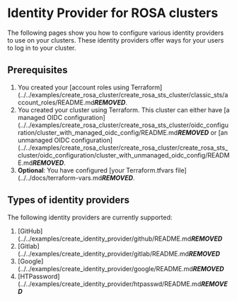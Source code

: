 # Identity Provider for ROSA clusters

The following pages show you how to configure various identity providers to use on your clusters. These identity providers offer ways for your users to log in to your cluster.

## Prerequisites

1. You created your [account roles using Terraform](../../examples/create_rosa_cluster/create_rosa_sts_cluster/classic_sts/account_roles/README.md***REMOVED***.
1. You created your cluster using Terraform. This cluster can either have [a managed OIDC configuration](../../examples/create_rosa_cluster/create_rosa_sts_cluster/oidc_configuration/cluster_with_managed_oidc_config/README.md***REMOVED*** or [an unmanaged OIDC configuration](../../examples/create_rosa_cluster/create_rosa_cluster/create_rosa_sts_cluster/oidc_configuration/cluster_with_unmanaged_oidc_config/README.md***REMOVED***.
1. **Optional**: You have configured [your Terraform.tfvars file](../../docs/terraform-vars.md***REMOVED***.

## Types of identity providers

The following identity providers are currently supported:

1. [GitHub](../../examples/create_identity_provider/github/README.md***REMOVED***
1. [Gitlab](../../examples/create_identity_provider/gitlab/README.md***REMOVED***
1. [Google](../../examples/create_identity_provider/google/README.md***REMOVED***
1. [HTPassword](../../examples/create_identity_provider/htpasswd/README.md***REMOVED***